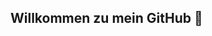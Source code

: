## Willkommen zu mein GitHub 👋

<!--
**Mai-Nguyen2003/Mai-Nguyen2003** is a ✨ _special_ ✨ repository because its `README.md` (this file) appears on your GitHub profile.

👩‍💻Study International Computer Science at Ostbayerische Technische Hochschule Regensburg
💻Currently learing about data & analytics engineering
⌨️Aspiring Data Analyst/Engineer

[![Anurag's GitHub stats](https://github-readme-stats.vercel.app/api?username=Mai-Nguyen2003)](https://github.com/anuraghazra/github-readme-stats)

